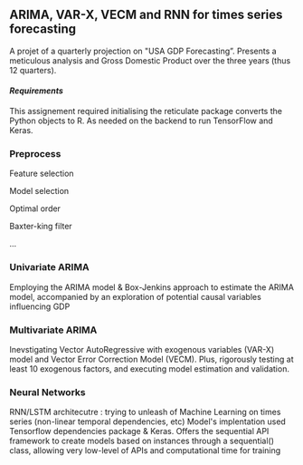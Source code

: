 ## ARIMA, VAR-X, VECM and RNN for times series forecasting 
A projet of a quarterly projection on "USA GDP Forecasting”. Presents a meticulous analysis and  Gross Domestic Product over the three years (thus 12 quarters).

#### _Requirements_
This assignement required initialising the reticulate package converts the Python objects to R. As needed on the backend to run TensorFlow and Keras. 

### Preprocess
Feature selection

Model selection

Optimal order 

Baxter-king filter

...

### Univariate ARIMA
Employing the ARIMA model & Box-Jenkins approach to estimate the ARIMA model, accompanied by an exploration of potential causal variables influencing GDP

### Multivariate ARIMA
Inevstigating Vector AutoRegressive with exogenous variables (VAR-X) model and Vector Error Correction Model (VECM). Plus, rigorously testing at least 10 exogenous factors, and executing model estimation and validation.

### Neural Networks
RNN/LSTM architecutre : trying to unleash of Machine Learning on times series (non-linear temporal dependencies, etc)
Model's implentation used  Tensorflow dependencies package & Keras. Offers the sequential API framework to create models based on instances through a sequential() class, allowing very low-level of APIs and computational time for training
